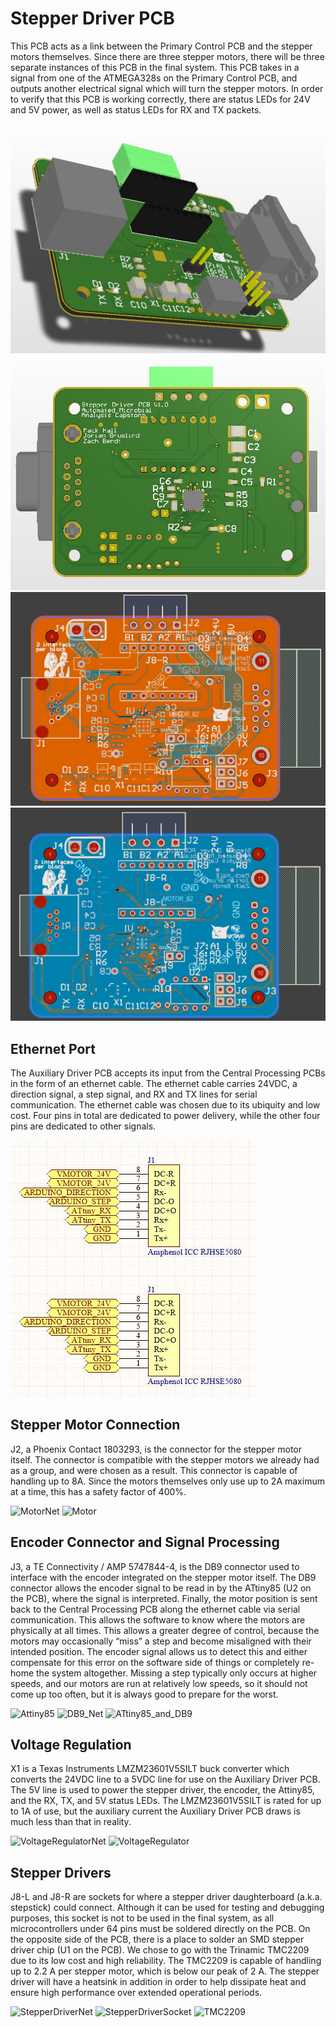 # Stepper Driver PCB

This PCB acts as a link between the Primary Control PCB and the stepper motors themselves. Since there are three stepper motors, there will be three separate instances of this PCB in the final system. This PCB takes in a signal from one of the ATMEGA328s on the Primary Control PCB, and outputs another electrical signal which will turn the stepper motors. In order to verify that this PCB is working correctly, there are status LEDs for 24V and 5V power, as well as status LEDs for RX and TX packets.

![PCB](https://github.com/Jbruslind/ECE44x_Senior_Design/blob/master/Electrical/Auxiliary%20Stepper%20Driver%20PCB/Images/PCB.jpg)
![PCB_Bottom](https://github.com/Jbruslind/ECE44x_Senior_Design/blob/master/Electrical/Auxiliary%20Stepper%20Driver%20PCB/Images/PCB_Bottom.jpg)
![PCB_LayerTop](https://github.com/Jbruslind/ECE44x_Senior_Design/blob/master/Electrical/Auxiliary%20Stepper%20Driver%20PCB/Images/PCB_LayerTop.jpg)
![PCB_LayerBottom](https://github.com/Jbruslind/ECE44x_Senior_Design/blob/master/Electrical/Auxiliary%20Stepper%20Driver%20PCB/Images/PCB_LayerBottom.jpg)

## Ethernet Port

The Auxiliary Driver PCB accepts its input from the Central Processing PCBs in the form of an ethernet cable. The ethernet cable carries 24VDC, a direction signal, a step signal, and RX and TX lines for serial communication. The ethernet cable was chosen due to its ubiquity and low cost. Four pins in total are dedicated to power delivery, while the other four pins are dedicated to other signals.

![EthernetNet](https://github.com/Jbruslind/ECE44x_Senior_Design/blob/master/Electrical/Auxiliary%20Stepper%20Driver%20PCB/Images/EthernetNet.jpg)
![Ethernet](https://github.com/Jbruslind/ECE44x_Senior_Design/blob/master/Electrical/Auxiliary%20Stepper%20Driver%20PCB/Images/EthernetNet.jpg)

## Stepper Motor Connection

J2, a Phoenix Contact 1803293, is the connector for the stepper motor itself. The connector is compatible with the stepper motors we already had as a group, and were chosen as a result. This connector is capable of handling up to 8A. Since the motors themselves only use up to 2A maximum at a time, this has a safety factor of 400%. 

![MotorNet](|https://github.com/Jbruslind/ECE44x_Senior_Design/blob/master/Electrical/Auxiliary%20Stepper%20Driver%20PCB/Images/MotorNet.jpg)
![Motor](|https://github.com/Jbruslind/ECE44x_Senior_Design/blob/master/Electrical/Auxiliary%20Stepper%20Driver%20PCB/Images/Motor.jpg)

## Encoder Connector and Signal Processing

J3, a TE Connectivity / AMP 5747844-4, is the DB9 connector used to interface with the encoder integrated on the stepper motor itself. The DB9 connector allows the encoder signal to be read in by the ATtiny85 (U2 on the PCB), where the signal is interpreted. Finally, the motor position is sent back to the Central Processing PCB along the ethernet cable via serial communication. This allows the software to know where the motors are physically at all times. This allows a greater degree of control, because the motors may occasionally “miss” a step and become misaligned with their intended position. The encoder signal allows us to detect this and either compensate for this error on the software side of things or completely re-home the system altogether. Missing a step typically only occurs at higher speeds, and our motors are run at relatively low speeds, so it should not come up too often, but it is always good to prepare for the worst. 

![Attiny85](|https://github.com/Jbruslind/ECE44x_Senior_Design/blob/master/Electrical/Auxiliary%20Stepper%20Driver%20PCB/Images/ATtiny85.jpg)
![DB9_Net](|https://github.com/Jbruslind/ECE44x_Senior_Design/blob/master/Electrical/Auxiliary%20Stepper%20Driver%20PCB/Images/DB9_Net.jpg)
![ATtiny85_and_DB9](|https://github.com/Jbruslind/ECE44x_Senior_Design/blob/master/Electrical/Auxiliary%20Stepper%20Driver%20PCB/Images/ATtiny85_and_DB9.jpg)

## Voltage Regulation

X1 is a Texas Instruments LMZM23601V5SILT buck converter which converts the 24VDC line to a 5VDC line for use on the Auxiliary Driver PCB. The 5V line is used to power the stepper driver, the encoder, the Attiny85, and the RX, TX, and 5V status LEDs. The LMZM23601V5SILT is rated for up to 1A of use, but the auxiliary current the Auxiliary Driver PCB draws is much less than that in reality.

![VoltageRegulatorNet](|https://github.com/Jbruslind/ECE44x_Senior_Design/blob/master/Electrical/Auxiliary%20Stepper%20Driver%20PCB/Images/VoltageRegulatorNet.jpg)
![VoltageRegulator](|https://github.com/Jbruslind/ECE44x_Senior_Design/blob/master/Electrical/Auxiliary%20Stepper%20Driver%20PCB/Images/VoltageRegulator.jpg)

## Stepper Drivers

J8-L and J8-R are sockets for where a stepper driver daughterboard (a.k.a. stepstick) could connect. Although it can be used for testing and debugging purposes, this socket is not to be  used in the final system, as all microcontrollers under 64 pins must be soldered directly on the PCB. On the opposite side of the PCB, there is a place to solder an SMD stepper driver chip (U1 on the PCB). We chose to go with the Trinamic TMC2209 due to its low cost and high reliability. The TMC2209 is capable of handling up to 2.2 A per stepper motor, which is below our peak of 2 A. The stepper driver will have a heatsink in addition in order to help dissipate heat and ensure high performance over extended operational periods. 

![StepperDriverNet](|https://github.com/Jbruslind/ECE44x_Senior_Design/blob/master/Electrical/Auxiliary%20Stepper%20Driver%20PCB/Images/ArduinoSocketNet.jpg)
![StepperDriverSocket](|https://github.com/Jbruslind/ECE44x_Senior_Design/blob/master/Electrical/Auxiliary%20Stepper%20Driver%20PCB/Images/ArduinoSocket.jpg)
![TMC2209](|https://github.com/Jbruslind/ECE44x_Senior_Design/blob/master/Electrical/Auxiliary%20Stepper%20Driver%20PCB/Images/Microcontroller.jpg)
